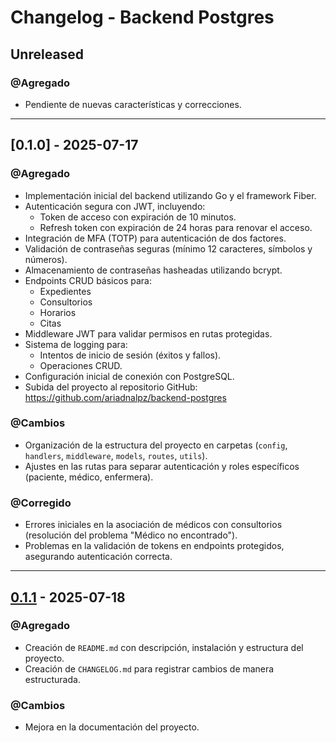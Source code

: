 # Changelog - Backend Postgres

## Unreleased
### @Agregado
- Pendiente de nuevas características y correcciones.

---

## [0.1.0] - 2025-07-17
### @Agregado
- Implementación inicial del backend utilizando Go y el framework Fiber.
- Autenticación segura con JWT, incluyendo:
  - Token de acceso con expiración de 10 minutos.
  - Refresh token con expiración de 24 horas para renovar el acceso.
- Integración de MFA (TOTP) para autenticación de dos factores.
- Validación de contraseñas seguras (mínimo 12 caracteres, símbolos y números).
- Almacenamiento de contraseñas hasheadas utilizando bcrypt.
- Endpoints CRUD básicos para:
  - Expedientes
  - Consultorios
  - Horarios
  - Citas
- Middleware JWT para validar permisos en rutas protegidas.
- Sistema de logging para:
  - Intentos de inicio de sesión (éxitos y fallos).
  - Operaciones CRUD.
- Configuración inicial de conexión con PostgreSQL.
- Subida del proyecto al repositorio GitHub: https://github.com/ariadnalpz/backend-postgres

### @Cambios
- Organización de la estructura del proyecto en carpetas (`config`, `handlers`, `middleware`, `models`, `routes`, `utils`).
- Ajustes en las rutas para separar autenticación y roles específicos (paciente, médico, enfermera).

### @Corregido
- Errores iniciales en la asociación de médicos con consultorios (resolución del problema "Médico no encontrado").
- Problemas en la validación de tokens en endpoints protegidos, asegurando autenticación correcta.

---

## [0.1.1] - 2025-07-18
### @Agregado
- Creación de `README.md` con descripción, instalación y estructura del proyecto.
- Creación de `CHANGELOG.md` para registrar cambios de manera estructurada.

### @Cambios
- Mejora en la documentación del proyecto.

[0.1.1]: https://github.com/ariadnalpz/backend-postgres/releases/tag/0.1.1
